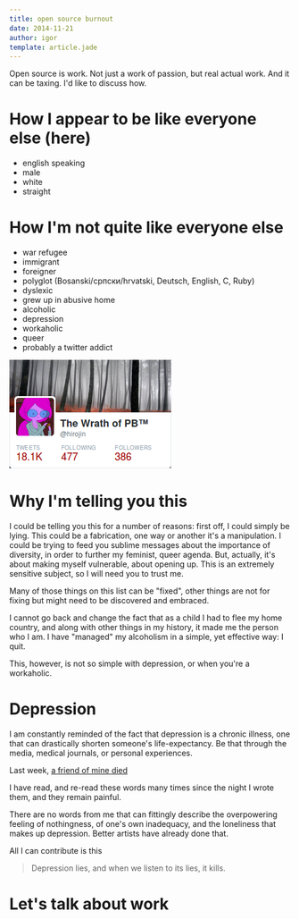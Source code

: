 ```yaml
---
title: open source burnout
date: 2014-11-21
author: igor
template: article.jade
---
```


Open source is work. Not just a work of passion, but real actual work. And it
can be taxing. I'd like to discuss how.

<span class="more"></span>

# How I appear to be like everyone else (here)

* english speaking
* male
* white
* straight

# How I'm not quite like everyone else

* war refugee
* immigrant
* foreigner
* polyglot (Bosanski/српски/hrvatski, Deutsch, English, C, Ruby)
* dyslexic
* grew up in abusive home
* alcoholic
* depression
* workaholic
* queer
* probably a twitter addict

![@hirojin's twitter as of 20141113: 18.1k tweets](@hirojin.png)

# Why I'm telling you this

I could be telling you this for a number of reasons: first off, I could simply
be lying. This could be a fabrication, one way or another it's a manipulation.
I could be trying to feed you sublime messages about the importance of
diversity, in order to further my feminist, queer agenda. But, actually, it's
about making myself vulnerable, about opening up. This is an extremely
sensitive subject, so I will need you to trust me.

Many of those things on this list can be "fixed", other things are not for
fixing but might need to be discovered and embraced.

I cannot go back and change the fact that as a child I had to flee my home
country, and along with other things in my history, it made me the person who I
am. I have "managed" my alcoholism in a simple, yet effective way: I quit.

This, however, is not so simple with depression, or when you're a workaholic.

# Depression

I am constantly reminded of the fact that depression is a chronic illness, one
that can drastically shorten someone's life-expectancy. Be that through the
media, medical journals, or personal experiences.

Last week, [a friend of mine died](/articles/a-friend-died-last-night/)

I have read, and re-read these words many times since the night I wrote them,
and they remain painful.

There are no words from me that can fittingly describe the overpowering feeling
of nothingness, of one's own inadequacy, and the loneliness that makes up
depression. Better artists have already done that.

All I can contribute is this

> Depression lies, and when we listen to its lies, it kills.

# Let's talk about work


